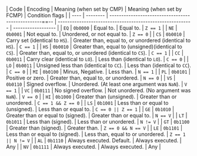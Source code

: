 | Code | Encoding | Meaning (when set by CMP)                             | Meaning (when set by FCMP)                                | Condition flags    |
| ---- | -------- | -------------------------------------------------==-- | --------------------------------------------------------- | ------------------ |
| `EQ` | `0b0000` | Equal to.                                             | Equal to.                                                 | `Z == 1`           |
| `NE` | `0b0001` | Not equal to.                                         | Unordered, or not equal to.                               | `Z == 0`           |
| `CS` | `0b0010` | Carry set (identical to `HS`).                        | Greater than, equal to, or unordered (identical to `HS`). | `C == 1`           |
| `HS` | `0b0010` | Greater than, equal to (unsigned)(identical to `CS`). | Greater than, equal to, or unordered (identical to `CS`). | `C == 1`           |
| `CC` | `0b0011` | Carry clear (identical to `LO`).                      | Less than (identical to `LO`).                            | `C == 0`           |
| `LO` | `0b0011` | Unsigned less than (identical to `CC`).               | Less than (identical to `CC`).                            | `C == 0`           |
| `MI` | `0b0100` | Minus, Negative.                                      | Less than.                                                | `N == 1`           |
| `PL` | `0b0101` | Positive or zero.                                     | Greater than, equal to, or unordered.                     | `N == 0`           |
| `VS` | `0b0110` | Signed overflow.                                      | Unordered. (At least one argument was `NaN`).             | `V == 1`           |
| `VC` | `0b0111` | No signed overflow.                                   | Not unordered. (No argument was `NaN`).                   | `V == 0`           |
| `HI` | `0b1000` | Greater than (unsigned).                              | Greater than or unordered.                                | `C == 1 && Z == 0` |
| `LS` | `0b1001` | Less than or equal to (unsigned).                     | Less than or equal to.                                    | `C == 0 || Z == 1` |
| `GE` | `0b1010` | Greater than or equal to (signed).                    | Greater than or equal to.                                 | `N == V`           |
| `LT` | `0b1011` | Less than (signed).                                   | Less than or unordered.                                   | `N != V`           |
| `GT` | `0b1100` | Greater than (signed).                                | Greater than.                                             | `Z == 0 && N == V` |
| `LE` | `0b1101` | Less than or equal to (signed).                       | Less than, equal to or unordered.                         | `Z == 1 || N != V` |
| `AL` | `0b1110` | Always executed. Default.                             | Always executed.                                          | Any                |
| `NV` | `0b1111` | Always executed.                                      | Always executed.                                          | Any                |
